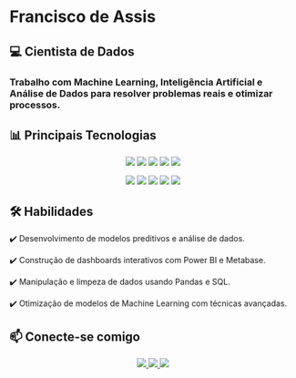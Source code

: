# Francisco de Assis

## 💻 Cientista de Dados  
### Trabalho com Machine Learning, Inteligência Artificial e Análise de Dados para resolver problemas reais e otimizar processos.

## 📊 Principais Tecnologias  

<p align="center">
  <img src="https://img.shields.io/badge/Python-3776AB?style=for-the-badge&logo=python&logoColor=white">
  <img src="https://img.shields.io/badge/Pandas-150458?style=for-the-badge&logo=pandas&logoColor=white">
  <img src="https://img.shields.io/badge/NumPy-013243?style=for-the-badge&logo=numpy&logoColor=white">
  <img src="https://img.shields.io/badge/Scikit--Learn-F7931E?style=for-the-badge&logo=scikit-learn&logoColor=white">
  <img src="https://img.shields.io/badge/Statsmodels-%23121011.svg?style=for-the-badge">
</p>

<p align="center">
  <img src="https://img.shields.io/badge/Matplotlib-11557C?style=for-the-badge&logo=Matplotlib&logoColor=white">
  <img src="https://img.shields.io/badge/Seaborn-009688?style=for-the-badge&logo=Seaborn&logoColor=white">
  <img src="https://img.shields.io/badge/SQL-4479A1?style=for-the-badge&logo=postgresql&logoColor=white">
  <img src="https://img.shields.io/badge/Power%20BI-F2C811?style=for-the-badge&logo=power-bi&logoColor=black">
  <img src="https://img.shields.io/badge/Machine%20Learning-%23121011.svg?style=for-the-badge&logo=scikit-learn&logoColor=white">
</p>

## 🛠️ Habilidades  

✔️ Desenvolvimento de modelos preditivos e análise de dados.  

✔️ Construção de dashboards interativos com Power BI e Metabase.  

✔️ Manipulação e limpeza de dados usando Pandas e SQL.  

✔️ Otimização de modelos de Machine Learning com técnicas avançadas.  

## 📫 Conecte-se comigo  

<p align="center">
  <a href="https://www.linkedin.com/in/francisco-de-assis-808377218/">
    <img src="https://img.shields.io/badge/LinkedIn-0A66C2?style=for-the-badge&logo=linkedin&logoColor=white">
  </a>
  <a href="https://github.com/FranciscoAssislsj?tab=repositories">
    <img src="https://img.shields.io/badge/Portfólio-000000?style=for-the-badge&logo=github&logoColor=white">
  </a>
  <a href="mailto:franciscofut25@gmail.com">
    <img src="https://img.shields.io/badge/Email-D14836?style=for-the-badge&logo=gmail&logoColor=white">
  </a>
</p>
